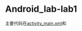 # Android_lab-lab1
主要代码在[activity_main.xml](https://github.com/lxl026/Android_lab/blob/master/Lab1/app/src/main/res/layout/activity_main.xml)和
